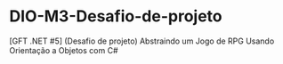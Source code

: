 # DIO-M3-Desafio-de-projeto
[GFT .NET #5] (Desafio de projeto) Abstraindo um Jogo de RPG Usando Orientação a Objetos com C#
